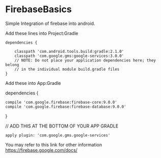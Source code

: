 # FirebaseBasics
Simple Integration of firebase into android.


Add these lines into Project:Gradle


    dependencies {
    
        classpath 'com.android.tools.build:gradle:2.1.0'
        classpath 'com.google.gms:google-services:3.0.0'
        // NOTE: Do not place your application dependencies here; they belong
        // in the individual module build.gradle files
    }

Add these into App:Gradle

  dependencies {
   
    compile 'com.google.firebase:firebase-core:9.0.0'
    compile 'com.google.firebase:firebase-database:9.0.0'
 
  }

// ADD THIS AT THE BOTTOM OF YOUR APP GRADLE 

    apply plugin: 'com.google.gms.google-services'

You may refer to this link for other information https://firebase.google.com/docs/
